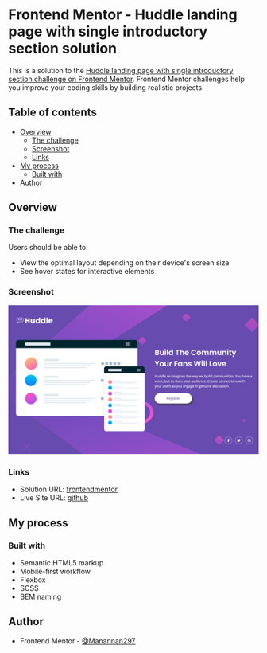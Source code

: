 # Frontend Mentor - Huddle landing page with single introductory section solution

This is a solution to the [Huddle landing page with single introductory section challenge on Frontend Mentor](https://www.frontendmentor.io/challenges/huddle-landing-page-with-a-single-introductory-section-B_2Wvxgi0). Frontend Mentor challenges help you improve your coding skills by building realistic projects.

## Table of contents

- [Overview](#overview)
  - [The challenge](#the-challenge)
  - [Screenshot](#screenshot)
  - [Links](#links)
- [My process](#my-process)
  - [Built with](#built-with)
- [Author](#author)

## Overview

### The challenge

Users should be able to:

- View the optimal layout depending on their device's screen size
- See hover states for interactive elements

### Screenshot

![](./screenshot.png)

### Links

- Solution URL: [frontendmentor](https://www.frontendmentor.io/solutions/huddle-landing-page-with-a-single-introductory-section-kCf-Y0eNUa)
- Live Site URL: [github](https://manannan297.github.io/fm-huddle-landing-page-with-single-introductory-section/)

## My process

### Built with

- Semantic HTML5 markup
- Mobile-first workflow
- Flexbox
- SCSS
- BEM naming

## Author

- Frontend Mentor - [@Manannan297](https://www.frontendmentor.io/profile/Manannan297)
